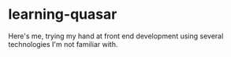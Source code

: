 # learning-quasar
Here's me, trying my hand at front end development using several technologies I'm not familiar with.
